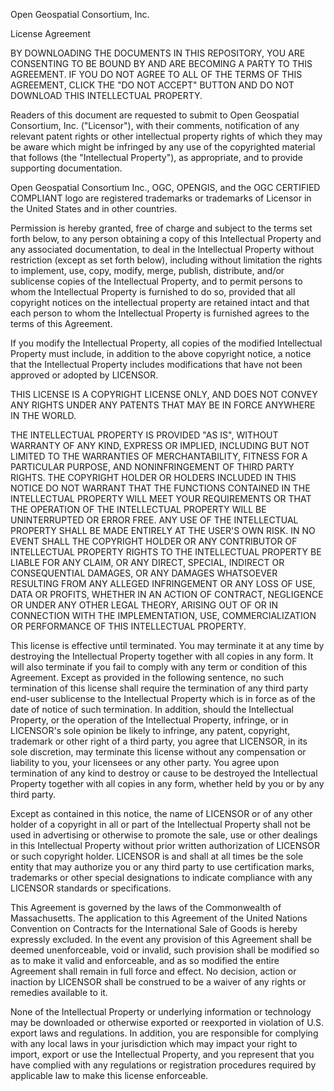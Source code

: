 Open Geospatial Consortium, Inc.

License Agreement

BY DOWNLOADING THE DOCUMENTS IN THIS REPOSITORY, YOU ARE CONSENTING TO BE BOUND BY AND ARE BECOMING A PARTY TO THIS AGREEMENT. IF YOU DO NOT AGREE TO ALL OF THE TERMS OF THIS AGREEMENT, CLICK THE "DO NOT ACCEPT" BUTTON AND DO NOT DOWNLOAD THIS INTELLECTUAL PROPERTY.

Readers of this document are requested to submit to Open Geospatial Consortium, Inc. ("Licensor"), with their comments, notification of any relevant patent rights or other intellectual property rights of which they may be aware which might be infringed by any use of the copyrighted material that follows (the "Intellectual Property"), as appropriate, and to provide supporting documentation.

Open Geospatial Consortium Inc., OGC, OPENGIS, and the OGC CERTIFIED COMPLIANT logo are registered trademarks or trademarks of Licensor in the United States and in other countries.

Permission is hereby granted, free of charge and subject to the terms set forth below, to any person obtaining a copy of this Intellectual Property and any associated documentation, to deal in the Intellectual Property without restriction (except as set forth below), including without limitation the rights to implement, use, copy, modify, merge, publish, distribute, and/or sublicense copies of the Intellectual Property, and to permit persons to whom the Intellectual Property is furnished to do so, provided that all copyright notices on the intellectual property are retained intact and that each person to whom the Intellectual Property is furnished agrees to the terms of this Agreement.

If you modify the Intellectual Property, all copies of the modified Intellectual Property must include, in addition to the above copyright notice, a notice that the Intellectual Property includes modifications that have not been approved or adopted by LICENSOR.

THIS LICENSE IS A COPYRIGHT LICENSE ONLY, AND DOES NOT CONVEY ANY RIGHTS UNDER ANY PATENTS THAT MAY BE IN FORCE ANYWHERE IN THE WORLD.

THE INTELLECTUAL PROPERTY IS PROVIDED "AS IS", WITHOUT WARRANTY OF ANY KIND, EXPRESS OR IMPLIED, INCLUDING BUT NOT LIMITED TO THE WARRANTIES OF MERCHANTABILITY, FITNESS FOR A PARTICULAR PURPOSE, AND NONINFRINGEMENT OF THIRD PARTY RIGHTS. THE COPYRIGHT HOLDER OR HOLDERS INCLUDED IN THIS NOTICE DO NOT WARRANT THAT THE FUNCTIONS CONTAINED IN THE INTELLECTUAL PROPERTY WILL MEET YOUR REQUIREMENTS OR THAT THE OPERATION OF THE INTELLECTUAL PROPERTY WILL BE UNINTERRUPTED OR ERROR FREE. ANY USE OF THE INTELLECTUAL PROPERTY SHALL BE MADE ENTIRELY AT THE USER'S OWN RISK. IN NO EVENT SHALL THE COPYRIGHT HOLDER OR ANY CONTRIBUTOR OF INTELLECTUAL PROPERTY RIGHTS TO THE INTELLECTUAL PROPERTY BE LIABLE FOR ANY CLAIM, OR ANY DIRECT, SPECIAL, INDIRECT OR CONSEQUENTIAL DAMAGES, OR ANY DAMAGES WHATSOEVER RESULTING FROM ANY ALLEGED INFRINGEMENT OR ANY LOSS OF USE, DATA OR PROFITS, WHETHER IN AN ACTION OF CONTRACT, NEGLIGENCE OR UNDER ANY OTHER LEGAL THEORY, ARISING OUT OF OR IN CONNECTION WITH THE IMPLEMENTATION, USE, COMMERCIALIZATION OR PERFORMANCE OF THIS INTELLECTUAL PROPERTY.

This license is effective until terminated. You may terminate it at any time by destroying the Intellectual Property together with all copies in any form. It will also terminate if you fail to comply with any term or condition of this Agreement. Except as provided in the following sentence, no such termination of this license shall require the termination of any third party end-user sublicense to the Intellectual Property which is in force as of the date of notice of such termination. In addition, should the Intellectual Property, or the operation of the Intellectual Property, infringe, or in LICENSOR's sole opinion be likely to infringe, any patent, copyright, trademark or other right of a third party, you agree that LICENSOR, in its sole discretion, may terminate this license without any compensation or liability to you, your licensees or any other party. You agree upon termination of any kind to destroy or cause to be destroyed the Intellectual Property together with all copies in any form, whether held by you or by any third party.

Except as contained in this notice, the name of LICENSOR or of any other holder of a copyright in all or part of the Intellectual Property shall not be used in advertising or otherwise to promote the sale, use or other dealings in this Intellectual Property without prior written authorization of LICENSOR or such copyright holder. LICENSOR is and shall at all times be the sole entity that may authorize you or any third party to use certification marks, trademarks or other special designations to indicate compliance with any LICENSOR standards or specifications.

This Agreement is governed by the laws of the Commonwealth of Massachusetts. The application to this Agreement of the United Nations Convention on Contracts for the International Sale of Goods is hereby expressly excluded. In the event any provision of this Agreement shall be deemed unenforceable, void or invalid, such provision shall be modified so as to make it valid and enforceable, and as so modified the entire Agreement shall remain in full force and effect. No decision, action or inaction by LICENSOR shall be construed to be a waiver of any rights or remedies available to it.

None of the Intellectual Property or underlying information or technology may be downloaded or otherwise exported or reexported in violation of U.S. export laws and regulations. In addition, you are responsible for complying with any local laws in your jurisdiction which may impact your right to import, export or use the Intellectual Property, and you represent that you have complied with any regulations or registration procedures required by applicable law to make this license enforceable.